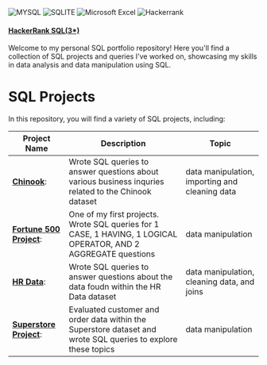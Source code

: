 ![MYSQL](https://img.shields.io/badge/MySQL-005C84?style=for-the-badge&logo=mysql&logoColor=white)
![SQLITE](https://img.shields.io/badge/SQLite-07405E?style=for-the-badge&logo=sqlite&logoColor=white)
![Microsoft Excel](https://img.shields.io/badge/Microsoft_Excel-217346?style=for-the-badge&logo=microsoft-excel&logoColor=white)
![Hackerrank](https://img.shields.io/badge/-Hackerrank-2EC866?style=for-the-badge&logo=HackerRank&logoColor=white)

#### [HackerRank SQL(3*)](https://www.hackerrank.com/profile/rich_sampson17)

Welcome to my personal SQL portfolio repository! Here you'll find a collection of SQL projects and queries I've worked on, showcasing my skills in data analysis and data manipulation using SQL.

# SQL Projects

 In this repository, you will find a variety of SQL projects, including:

Project Name  | Description   |  Topic
------------- | ------------- | ------------------
[**Chinook**](https://github.com/RSampson17/SQL/tree/main/Chinook):  | Wrote SQL queries to answer questions about various business inquries related to the Chinook dataset  | data manipulation, importing and cleaning data
[**Fortune 500 Project**](https://github.com/RSampson17/SQL/tree/main/Fortune%20500):  |  One of my first projects. Wrote SQL queries for 1 CASE, 1 HAVING, 1 LOGICAL OPERATOR, AND 2 AGGREGATE questions  |  data manipulation
[**HR Data**](https://github.com/RSampson17/SQL/tree/main/HR%20Data): | Wrote SQL queries to answer questions about the data foudn within the HR Data dataset | data manipulation, cleaning data, and joins
[**Superstore Project**](https://github.com/RSampson17/SQL/tree/main/Superstore):  |  Evaluated customer and order data within the Superstore dataset and wrote SQL queries to explore these topics  |  data manipulation
